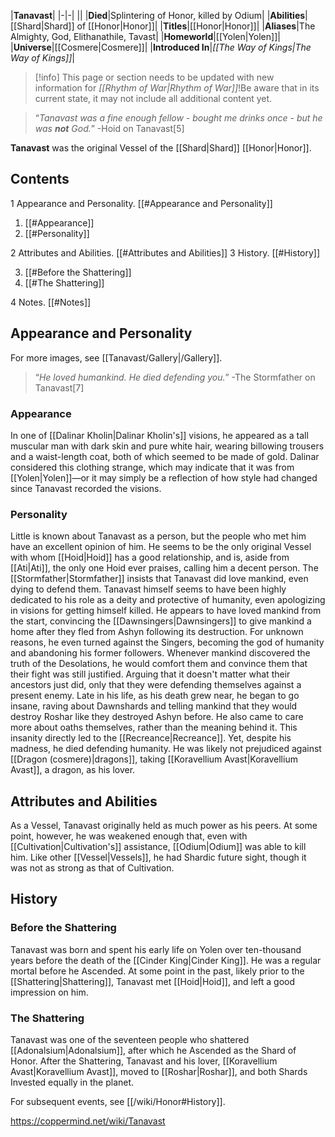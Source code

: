 |**Tanavast**|
|-|-|
||
|**Died**|Splintering of Honor, killed by Odium|
|**Abilities**|[[Shard\|Shard]] of [[Honor\|Honor]]|
|**Titles**|[[Honor\|Honor]]|
|**Aliases**|The Almighty, God, Elithanathile, Tavast|
|**Homeworld**|[[Yolen\|Yolen]]|
|**Universe**|[[Cosmere\|Cosmere]]|
|**Introduced In**|*[[The Way of Kings\|The Way of Kings]]*|

> [!info] This page or section needs to be updated with new information for *[[Rhythm of War\|Rhythm of War]]*!Be aware that in its current state, it may not include all additional content yet.

>“*Tanavast was a fine enough fellow - bought me drinks once - but he was **not** God.*”
\-Hoid on Tanavast[5]


**Tanavast** was the original Vessel of the [[Shard\|Shard]] [[Honor\|Honor]].

## Contents

1 Appearance and Personality. [[#Appearance and Personality]] 

1. [[#Appearance]] 
1. [[#Personality]] 


2 Attributes and Abilities. [[#Attributes and Abilities]] 
3 History. [[#History]] 

3. [[#Before the Shattering]] 
3. [[#The Shattering]] 


4 Notes. [[#Notes]] 


## Appearance and Personality
 
For more images, see [[Tanavast/Gallery\|/Gallery]].
>“*He loved humankind. He died defending you.*”
\-The Stormfather on Tanavast[7]


### Appearance
In one of [[Dalinar Kholin\|Dalinar Kholin's]] visions, he appeared as a tall muscular man with dark skin and pure white hair, wearing billowing trousers and a waist-length coat, both of which seemed to be made of gold. Dalinar considered this clothing strange, which may indicate that it was from [[Yolen\|Yolen]]—or it may simply be a reflection of how style had changed since Tanavast recorded the visions.

### Personality
Little is known about Tanavast as a person, but the people who met him have an excellent opinion of him. He seems to be the only original Vessel with whom [[Hoid\|Hoid]] has a good relationship, and is, aside from [[Ati\|Ati]], the only one Hoid ever praises, calling him a decent person. The [[Stormfather\|Stormfather]] insists that Tanavast did love mankind, even dying to defend them. Tanavast himself seems to have been highly dedicated to his role as a deity and protective of humanity, even apologizing in visions for getting himself killed.
He appears to have loved mankind from the start, convincing the [[Dawnsingers\|Dawnsingers]] to give mankind a home after they fled from Ashyn following its destruction. For unknown reasons, he even turned against the Singers, becoming the god of humanity and abandoning his former followers.
Whenever mankind discovered the truth of the Desolations, he would comfort them and convince them that their fight was still justified. Arguing that it doesn't matter what their ancestors just did, only that they were defending themselves against a present enemy.
Late in his life, as his death grew near, he began to go insane, raving about Dawnshards and telling mankind that they would destroy Roshar like they destroyed Ashyn before. He also came to care more about oaths themselves, rather than the meaning behind it. This insanity directly led to the [[Recreance\|Recreance]]. Yet, despite his madness, he died defending humanity.
He was likely not prejudiced against [[Dragon (cosmere)\|dragons]], taking [[Koravellium Avast\|Koravellium Avast]], a dragon, as his lover.

## Attributes and Abilities
As a Vessel, Tanavast originally held as much power as his peers. At some point, however, he was weakened enough that, even with [[Cultivation\|Cultivation's]] assistance, [[Odium\|Odium]] was able to kill him. Like other [[Vessel\|Vessels]], he had Shardic future sight, though it was not as strong as that of Cultivation.

 
## History
### Before the Shattering
Tanavast was born and spent his early life on Yolen over ten-thousand years before the death of the [[Cinder King\|Cinder King]]. He was a regular mortal before he Ascended.
At some point in the past, likely prior to the [[Shattering\|Shattering]], Tanavast met [[Hoid\|Hoid]], and left a good impression on him.

### The Shattering
Tanavast was one of the seventeen people who shattered [[Adonalsium\|Adonalsium]], after which he Ascended as the Shard of Honor. After the Shattering, Tanavast and his lover, [[Koravellium Avast\|Koravellium Avast]], moved to [[Roshar\|Roshar]], and both Shards Invested equally in the planet.

For subsequent events, see [[/wiki/Honor#History]].


https://coppermind.net/wiki/Tanavast